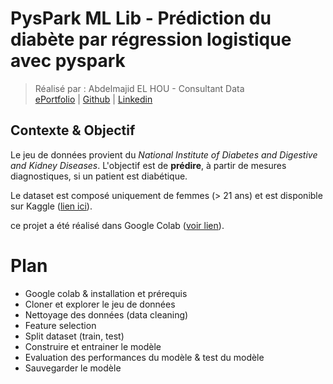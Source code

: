 # PysPark ML Lib - Prédiction du diabète par régression logistique avec pyspark
> Réalisé par : Abdelmajid EL HOU - Consultant Data <br>
[ePortfolio](https://abdelmajidlh.github.io/ePortfolio/)  | [Github](https://github.com/AbdelmajidLh) | [Linkedin](https://www.linkedin.com/in/aelhou/)


## Contexte & Objectif
Le jeu de données provient du *National Institute of Diabetes and Digestive and Kidney Diseases*. L'objectif est de **prédire**, à partir de mesures diagnostiques, si un patient est diabétique. 

Le dataset est composé uniquement de femmes (> 21 ans) et est disponible sur Kaggle ([lien ici](https://www.kaggle.com/datasets/mathchi/diabetes-data-set)).

ce projet a été réalisé dans Google Colab ([voir lien](https://colab.research.google.com/drive/1TsFBIUuv5peP0tmgNrCABS1pBCVgqTUr?usp=sharing)).


# Plan
* Google colab & installation et prérequis
* Cloner et explorer le jeu de données
* Nettoyage des données (data cleaning)
* Feature selection
* Split dataset (train, test)
* Construire et entrainer le modèle
* Evaluation des performances du modèle & test du modèle
* Sauvegarder le modèle